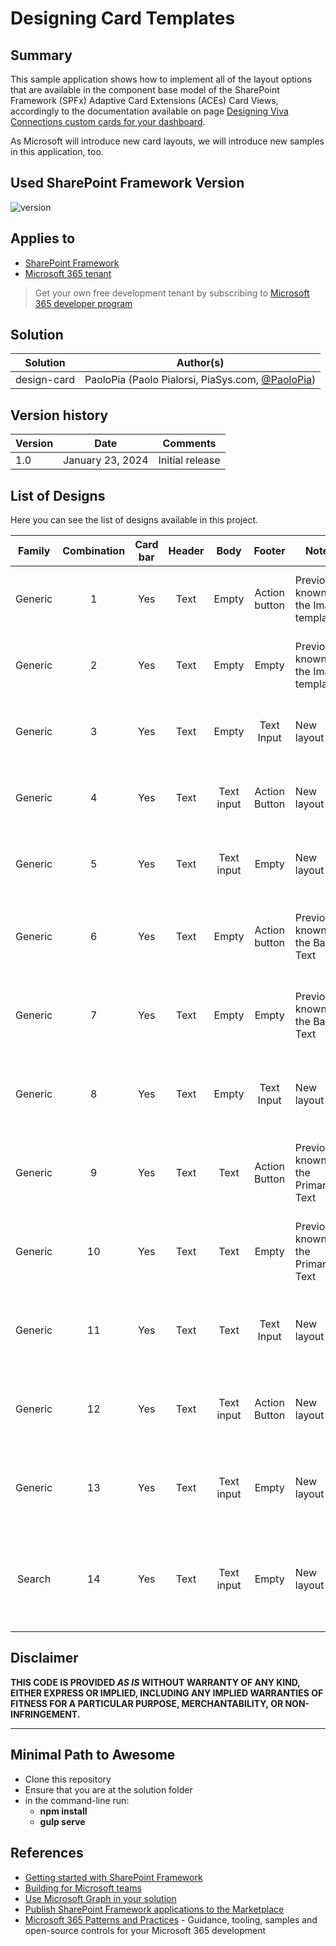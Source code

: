 # Designing Card Templates

## Summary

This sample application shows how to implement all of the layout options that are available in the component base model of the SharePoint Framework (SPFx) Adaptive Card Extensions (ACEs) Card Views, accordingly to the documentation available on page [Designing Viva Connections custom cards for your dashboard](https://learn.microsoft.com/en-us/sharepoint/dev/spfx/viva/design/designing-card).

As Microsoft will introduce new card layouts, we will introduce new samples in this application, too.

## Used SharePoint Framework Version

![version](https://img.shields.io/badge/version-1.18.2-green.svg)

## Applies to

- [SharePoint Framework](https://aka.ms/spfx)
- [Microsoft 365 tenant](https://docs.microsoft.com/en-us/sharepoint/dev/spfx/set-up-your-developer-tenant)

> Get your own free development tenant by subscribing to [Microsoft 365 developer program](http://aka.ms/o365devprogram)

## Solution

| Solution    | Author(s)                                               |
| ----------- | ------------------------------------------------------- |
| design-card | PaoloPia (Paolo Pialorsi, PiaSys.com, [@PaoloPia](https://twitter.com/PaoloPia)) |

## Version history

| Version | Date             | Comments        |
| ------- | ---------------- | --------------- |
| 1.0     | January 23, 2024 | Initial release |

## List of Designs

Here you can see the list of designs available in this project.

| Family | Combination 	| Card bar 	| Header 	|  Body 	 |  Footer 	     | Notes                                 	| Sample Card 	| Adaptive Card Name |
|:-----------:	|:-----------:	|:--------:	|:------------:	|:-----:	 |:-------:	     |---------------------------------------	|-------------	|-------------	|
| Generic |     1     	|    Yes   	|     Text     	| Empty 	 | Action button | Previously known as the Image template 	| ![Generic card with image permutation 1.](https://learn.microsoft.com/en-us/sharepoint/dev/images/viva-design/img-permutation-01-card-layout.png) | [GenericTextImageButton](./src/adaptiveCardExtensions/genericTextImageButton/) |
| Generic |     2     	|    Yes   	|     Text     	| Empty 	 | Empty         | Previously known as the Image template	| ![Generic card with image permutation 2.](https://learn.microsoft.com/en-us/sharepoint/dev/images/viva-design/img-permutation-02-card-layout.png) | [GenericTextImage](./src/adaptiveCardExtensions/genericTextImage/) |
| Generic |     3     	|    Yes   	|     Text     	| Empty 	 | Text Input    | New layout                           	| ![Generic card with image permutation 3.](https://learn.microsoft.com/en-us/sharepoint/dev/images/viva-design/img-permutation-03-card-layout.png) | [GenericTextInputImage](./src/adaptiveCardExtensions/genericTextInputImage/) |
| Generic |     4     	|    Yes   	|     Text     	| Text input | Action Button | New layout                           	| ![Generic card with image permutation 4.](https://learn.microsoft.com/en-us/sharepoint/dev/images/viva-design/img-permutation-04-card-layout.png) | [GenericTextInputButtonImage](./src/adaptiveCardExtensions/genericTextInputButtonImage/) |
| Generic |     5     	|    Yes   	|     Text     	| Text input | Empty         | New layout                             	| ![Generic card with image permutation 5.](https://learn.microsoft.com/en-us/sharepoint/dev/images/viva-design/img-permutation-05-card-layout.png) | [GenericTextInputNoButtonImage](./src/adaptiveCardExtensions/genericTextInputNoButtonImage/) |
| Generic |     6     	|    Yes   	|     Text     	| Empty 	 | Action button | Previously known as the Basic Text       | ![Generic card without image permutation 1.](https://learn.microsoft.com/en-us/sharepoint/dev/images/viva-design/img-examples-01-card-withoutimage.png) | [GenericBasicTextButton](./src/adaptiveCardExtensions/genericBasicTextButton/) |
| Generic |     7     	|    Yes   	|     Text     	| Empty 	 | Empty         | Previously known as the Basic Text       | ![Generic card without image permutation 2.](https://learn.microsoft.com/en-us/sharepoint/dev/images/viva-design/img-examples-02-card-withoutimage.png) | [GenericBasicTextNoButton](./src/adaptiveCardExtensions/genericBasicTextNoButton/) |
| Generic |     8     	|    Yes   	|     Text     	| Empty 	 | Text Input    | New layout                               | ![Generic card without image permutation 3.](https://learn.microsoft.com/en-us/sharepoint/dev/images/viva-design/img-examples-03-card-withoutimage.png) | [GenericTextInputButton](./src/adaptiveCardExtensions/genericTextInputButton/) |
| Generic |     9     	|    Yes   	|     Text     	| Text       | Action Button | Previously known as the Primary Text     | ![Generic card without image permutation 4.](https://learn.microsoft.com/en-us/sharepoint/dev/images/viva-design/img-examples-04-card-withoutimage.png) | [GenericPrimaryTextButton](./src/adaptiveCardExtensions/genericPrimaryTextButton/) |
| Generic |     10     	|    Yes   	|     Text     	| Text       | Empty         | Previously known as the Primary Text     | ![Generic card without image permutation 5.](https://learn.microsoft.com/en-us/sharepoint/dev/images/viva-design/img-examples-05-card-withoutimage.png) | [GenericPrimaryTextNoButton](./src/adaptiveCardExtensions/genericPrimaryTextNoButton/) |
| Generic |     11     	|    Yes   	|     Text     	| Text       | Text Input    | New layout                             	| ![Generic card without image permutation 6.](https://learn.microsoft.com/en-us/sharepoint/dev/images/viva-design/img-examples-06-card-withoutimage.png) | [GenericPrimaryTextInputButton](./src/adaptiveCardExtensions/genericPrimaryTextInputButton/) |
| Generic |     12     	|    Yes   	|     Text     	| Text input | Action Button | New layout                             	| ![Generic card without image permutation 7.](https://learn.microsoft.com/en-us/sharepoint/dev/images/viva-design/img-examples-07-card-withoutimage.png) | [GenericInputButton](./src/adaptiveCardExtensions/genericInputButton/) |
| Generic |     13     	|    Yes   	|     Text     	| Text input | Empty         | New layout                             	| ![Generic card without image permutation 8.](https://learn.microsoft.com/en-us/sharepoint/dev/images/viva-design/img-examples-08-card-withoutimage.png) | [GenericInputNoButton](./src/adaptiveCardExtensions/genericInputNoButton/) |
| Search |     14     	|    Yes   	|     Text     	| Text input | Empty         | New layout                             	| ![Search card with search box, search button, and search results preview.](https://learn.microsoft.com/en-us/sharepoint/dev/images/viva-design/img-search-template.png) | [SearchBox](./src/adaptiveCardExtensions/searchBox/) |

## Disclaimer

**THIS CODE IS PROVIDED _AS IS_ WITHOUT WARRANTY OF ANY KIND, EITHER EXPRESS OR IMPLIED, INCLUDING ANY IMPLIED WARRANTIES OF FITNESS FOR A PARTICULAR PURPOSE, MERCHANTABILITY, OR NON-INFRINGEMENT.**

---

## Minimal Path to Awesome

- Clone this repository
- Ensure that you are at the solution folder
- in the command-line run:
  - **npm install**
  - **gulp serve**

## References

- [Getting started with SharePoint Framework](https://docs.microsoft.com/en-us/sharepoint/dev/spfx/set-up-your-developer-tenant)
- [Building for Microsoft teams](https://docs.microsoft.com/en-us/sharepoint/dev/spfx/build-for-teams-overview)
- [Use Microsoft Graph in your solution](https://docs.microsoft.com/en-us/sharepoint/dev/spfx/web-parts/get-started/using-microsoft-graph-apis)
- [Publish SharePoint Framework applications to the Marketplace](https://docs.microsoft.com/en-us/sharepoint/dev/spfx/publish-to-marketplace-overview)
- [Microsoft 365 Patterns and Practices](https://aka.ms/m365pnp) - Guidance, tooling, samples and open-source controls for your Microsoft 365 development
